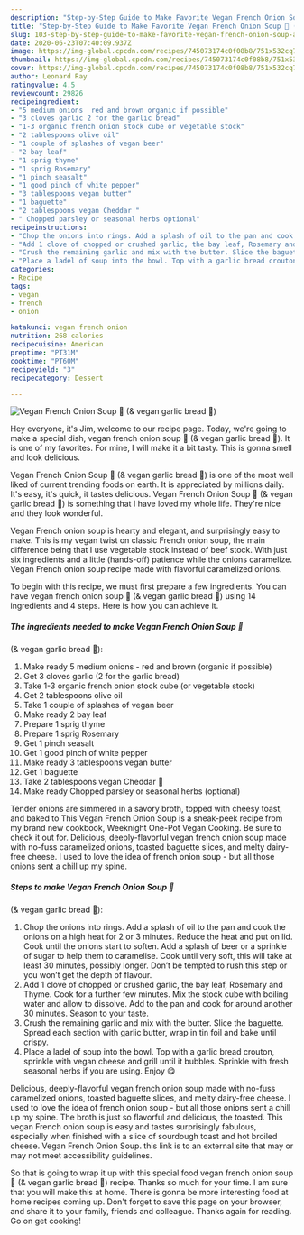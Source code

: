 ```yaml
---
description: "Step-by-Step Guide to Make Favorite Vegan French Onion Soup 🌱 (&amp;amp; vegan garlic bread 🥖)"
title: "Step-by-Step Guide to Make Favorite Vegan French Onion Soup 🌱 (&amp;amp; vegan garlic bread 🥖)"
slug: 103-step-by-step-guide-to-make-favorite-vegan-french-onion-soup-and-amp-vegan-garlic-bread
date: 2020-06-23T07:40:09.937Z
image: https://img-global.cpcdn.com/recipes/745073174c0f08b8/751x532cq70/vegan-french-onion-soup-🌱-vegan-garlic-bread-🥖-recipe-main-photo.jpg
thumbnail: https://img-global.cpcdn.com/recipes/745073174c0f08b8/751x532cq70/vegan-french-onion-soup-🌱-vegan-garlic-bread-🥖-recipe-main-photo.jpg
cover: https://img-global.cpcdn.com/recipes/745073174c0f08b8/751x532cq70/vegan-french-onion-soup-🌱-vegan-garlic-bread-🥖-recipe-main-photo.jpg
author: Leonard Ray
ratingvalue: 4.5
reviewcount: 29826
recipeingredient:
- "5 medium onions  red and brown organic if possible"
- "3 cloves garlic 2 for the garlic bread"
- "1-3 organic french onion stock cube or vegetable stock"
- "2 tablespoons olive oil"
- "1 couple of splashes of vegan beer"
- "2 bay leaf"
- "1 sprig thyme"
- "1 sprig Rosemary"
- "1 pinch seasalt"
- "1 good pinch of white pepper"
- "3 tablespoons vegan butter"
- "1 baguette"
- "2 tablespoons vegan Cheddar "
- " Chopped parsley or seasonal herbs optional"
recipeinstructions:
- "Chop the onions into rings. Add a splash of oil to the pan and cook the onions on a high heat for 2 or 3 minutes. Reduce the heat and put on lid. Cook until the onions start to soften. Add a splash of beer or a sprinkle of sugar to help them to caramelise. Cook until very soft, this will take at least 30 minutes, possibly longer. Don’t be tempted to rush this step or you won’t get the depth of flavour."
- "Add 1 clove of chopped or crushed garlic, the bay leaf, Rosemary and Thyme. Cook for a further few minutes. Mix the stock cube with boiling water and allow to dissolve. Add to the pan and cook for around another 30 minutes. Season to your taste."
- "Crush the remaining garlic and mix with the butter. Slice the baguette. Spread each section with garlic butter, wrap in tin foil and bake until crispy."
- "Place a ladel of soup into the bowl. Top with a garlic bread crouton, sprinkle with vegan cheese and grill until it bubbles. Sprinkle with fresh seasonal herbs if you are using. Enjoy 😋"
categories:
- Recipe
tags:
- vegan
- french
- onion

katakunci: vegan french onion 
nutrition: 268 calories
recipecuisine: American
preptime: "PT31M"
cooktime: "PT60M"
recipeyield: "3"
recipecategory: Dessert

---
```



![Vegan French Onion Soup 🌱
(&amp; vegan garlic bread 🥖)](https://img-global.cpcdn.com/recipes/745073174c0f08b8/751x532cq70/vegan-french-onion-soup-🌱-vegan-garlic-bread-🥖-recipe-main-photo.jpg)

Hey everyone, it's Jim, welcome to our recipe page. Today, we're going to make a special dish, vegan french onion soup 🌱
(&amp; vegan garlic bread 🥖). It is one of my favorites. For mine, I will make it a bit tasty. This is gonna smell and look delicious.

Vegan French Onion Soup 🌱
(&amp; vegan garlic bread 🥖) is one of the most well liked of current trending foods on earth. It is appreciated by millions daily. It's easy, it's quick, it tastes delicious. Vegan French Onion Soup 🌱
(&amp; vegan garlic bread 🥖) is something that I have loved my whole life. They're nice and they look wonderful.

Vegan French onion soup is hearty and elegant, and surprisingly easy to make. This is my vegan twist on classic French onion soup, the main difference being that I use vegetable stock instead of beef stock. With just six ingredients and a little (hands-off) patience while the onions caramelize. Vegan French onion soup recipe made with flavorful caramelized onions.


To begin with this recipe, we must first prepare a few ingredients. You can have vegan french onion soup 🌱
(&amp; vegan garlic bread 🥖) using 14 ingredients and 4 steps. Here is how you can achieve it.

<!--inarticleads1-->

##### The ingredients needed to make Vegan French Onion Soup 🌱
(&amp; vegan garlic bread 🥖):

1. Make ready 5 medium onions - red and brown (organic if possible)
1. Get 3 cloves garlic (2 for the garlic bread)
1. Take 1-3 organic french onion stock cube (or vegetable stock)
1. Get 2 tablespoons olive oil
1. Take 1 couple of splashes of vegan beer
1. Make ready 2 bay leaf
1. Prepare 1 sprig thyme
1. Prepare 1 sprig Rosemary
1. Get 1 pinch seasalt
1. Get 1 good pinch of white pepper
1. Make ready 3 tablespoons vegan butter
1. Get 1 baguette
1. Take 2 tablespoons vegan Cheddar 🧀
1. Make ready  Chopped parsley or seasonal herbs (optional)


Tender onions are simmered in a savory broth, topped with cheesy toast, and baked to This Vegan French Onion Soup is a sneak-peek recipe from my brand new cookbook, Weeknight One-Pot Vegan Cooking. Be sure to check it out for. Delicious, deeply-flavorful vegan french onion soup made with no-fuss caramelized onions, toasted baguette slices, and melty dairy-free cheese. I used to love the idea of french onion soup - but all those onions sent a chill up my spine. 

<!--inarticleads2-->

##### Steps to make Vegan French Onion Soup 🌱
(&amp; vegan garlic bread 🥖):

1. Chop the onions into rings. Add a splash of oil to the pan and cook the onions on a high heat for 2 or 3 minutes. Reduce the heat and put on lid. Cook until the onions start to soften. Add a splash of beer or a sprinkle of sugar to help them to caramelise. Cook until very soft, this will take at least 30 minutes, possibly longer. Don’t be tempted to rush this step or you won’t get the depth of flavour.
1. Add 1 clove of chopped or crushed garlic, the bay leaf, Rosemary and Thyme. Cook for a further few minutes. Mix the stock cube with boiling water and allow to dissolve. Add to the pan and cook for around another 30 minutes. Season to your taste.
1. Crush the remaining garlic and mix with the butter. Slice the baguette. Spread each section with garlic butter, wrap in tin foil and bake until crispy.
1. Place a ladel of soup into the bowl. Top with a garlic bread crouton, sprinkle with vegan cheese and grill until it bubbles. Sprinkle with fresh seasonal herbs if you are using. Enjoy 😋


Delicious, deeply-flavorful vegan french onion soup made with no-fuss caramelized onions, toasted baguette slices, and melty dairy-free cheese. I used to love the idea of french onion soup - but all those onions sent a chill up my spine. The broth is just so flavorful and delicious, the toasted. This vegan French onion soup is easy and tastes surprisingly fabulous, especially when finished with a slice of sourdough toast and hot broiled cheese. Vegan French Onion Soup. this link is to an external site that may or may not meet accessibility guidelines. 

So that is going to wrap it up with this special food vegan french onion soup 🌱
(&amp; vegan garlic bread 🥖) recipe. Thanks so much for your time. I am sure that you will make this at home. There is gonna be more interesting food at home recipes coming up. Don't forget to save this page on your browser, and share it to your family, friends and colleague. Thanks again for reading. Go on get cooking!
